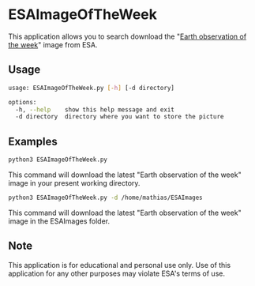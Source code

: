 # ESAImageOfTheWeek
This application allows you to search download the "[Earth observation of the week](https://www.esa.int/ESA_Multimedia/Sets/Earth_observation_image_of_the_week/(result_type)/images)" image from ESA. 

## Usage
```bash
usage: ESAImageOfTheWeek.py [-h] [-d directory]

options:
  -h, --help    show this help message and exit
  -d directory  directory where you want to store the picture
```

## Examples

```bash
python3 ESAImageOfTheWeek.py
```
This command will download the latest "Earth observation of the week" image in your present working directory.

```bash
python3 ESAImageOfTheWeek.py -d /home/mathias/ESAImages
```
This command will download the latest "Earth observation of the week" image in the ESAImages folder.

## Note
This application is for educational and personal use only. Use of this application for any other purposes may violate ESA's terms of use.